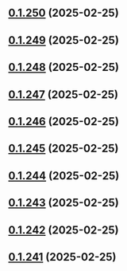 ## [0.1.250](https://github.com/binary-braids/terraform-oracle/compare/v0.1.249...v0.1.250) (2025-02-25)



## [0.1.249](https://github.com/binary-braids/terraform-oracle/compare/v0.1.248...v0.1.249) (2025-02-25)



## [0.1.248](https://github.com/binary-braids/terraform-oracle/compare/v0.1.247...v0.1.248) (2025-02-25)



## [0.1.247](https://github.com/binary-braids/terraform-oracle/compare/v0.1.246...v0.1.247) (2025-02-25)



## [0.1.246](https://github.com/binary-braids/terraform-oracle/compare/v0.1.245...v0.1.246) (2025-02-25)



## [0.1.245](https://github.com/binary-braids/terraform-oracle/compare/v0.1.244...v0.1.245) (2025-02-25)



## [0.1.244](https://github.com/binary-braids/terraform-oracle/compare/v0.1.243...v0.1.244) (2025-02-25)



## [0.1.243](https://github.com/binary-braids/terraform-oracle/compare/v0.1.242...v0.1.243) (2025-02-25)



## [0.1.242](https://github.com/binary-braids/terraform-oracle/compare/v0.1.241...v0.1.242) (2025-02-25)



## [0.1.241](https://github.com/binary-braids/terraform-oracle/compare/v0.1.240...v0.1.241) (2025-02-25)



